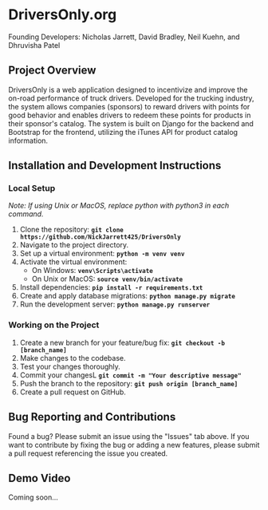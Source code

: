 # DriversOnly.org

Founding Developers: Nicholas Jarrett, David Bradley, Neil Kuehn, and Dhruvisha Patel

## Project Overview
DriversOnly is a web application designed to incentivize and improve the on-road performance of truck drivers. Developed for the trucking industry, the system allows companies (sponsors) to reward drivers with points for good behavior and enables drivers to redeem these points for products in their sponsor's catalog. The system is built on Django for the backend and Bootstrap for the frontend, utilizing the iTunes API for product catalog information.

## Installation and Development Instructions
### Local Setup
_Note: If using Unix or MacOS, replace python with python3 in each command._
1. Clone the repository: **`git clone https://github.com/NickJarrett425/DriversOnly`**
2. Navigate to the project directory.
3. Set up a virtual environment: **`python -m venv venv`**
4. Activate the virtual environment:
    - On Windows: **`venv\Scripts\activate`**
    - On Unix or MacOS: **`source venv/bin/activate`**
5. Install dependencies: **`pip install -r requirements.txt`**
6. Create and apply database migrations: **`python manage.py migrate`**
7. Run the development server: **`python manage.py runserver`**

### Working on the Project
1. Create a new branch for your feature/bug fix: **`git checkout -b [branch_name]`**
2. Make changes to the codebase.
3. Test your changes thoroughly.
4. Commit your changesL **`git commit -m "Your descriptive message"`**
5. Push the branch to the repository: **`git push origin [branch_name]`**
6. Create a pull request on GitHub.

## Bug Reporting and Contributions
Found a bug? Please submit an issue using the "Issues" tab above. If you want to contribute by fixing the bug or adding a new features, please submit a pull request referencing the issue you created.

## Demo Video
Coming soon...

